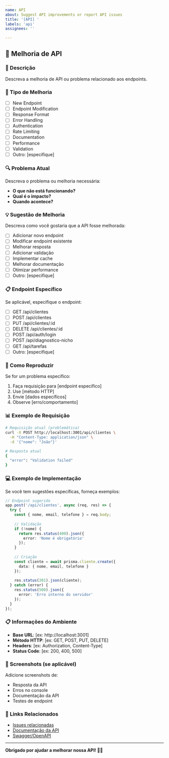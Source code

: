 ```yaml
---
name: API
about: Suggest API improvements or report API issues
title: '[API] '
labels: 'api'
assignees: ''

---
```


## 🔌 Melhoria de API

### 📝 Descrição

Descreva a melhoria de API ou problema relacionado aos endpoints.

### 🎯 Tipo de Melhoria

- [ ] New Endpoint
- [ ] Endpoint Modification
- [ ] Response Format
- [ ] Error Handling
- [ ] Authentication
- [ ] Rate Limiting
- [ ] Documentation
- [ ] Performance
- [ ] Validation
- [ ] Outro: [especifique]

### 🔍 Problema Atual

Descreva o problema ou melhoria necessária:

- **O que não está funcionando?**
- **Qual é o impacto?**
- **Quando acontece?**

### 💡 Sugestão de Melhoria

Descreva como você gostaria que a API fosse melhorada:

- [ ] Adicionar novo endpoint
- [ ] Modificar endpoint existente
- [ ] Melhorar resposta
- [ ] Adicionar validação
- [ ] Implementar cache
- [ ] Melhorar documentação
- [ ] Otimizar performance
- [ ] Outro: [especifique]

### 📋 Endpoint Específico

Se aplicável, especifique o endpoint:

- [ ] GET /api/clientes
- [ ] POST /api/clientes
- [ ] PUT /api/clientes/:id
- [ ] DELETE /api/clientes/:id
- [ ] POST /api/auth/login
- [ ] POST /api/diagnostico-nicho
- [ ] GET /api/tarefas
- [ ] Outro: [especifique]

### 🔧 Como Reproduzir

Se for um problema específico:

1. Faça requisição para [endpoint específico]
2. Use [método HTTP]
3. Envie [dados específicos]
4. Observe [erro/comportamento]

### 📊 Exemplo de Requisição

```bash
# Requisição atual (problemática)
curl -X POST http://localhost:3001/api/clientes \
  -H "Content-Type: application/json" \
  -d '{"nome": "João"}'

# Resposta atual
{
  "error": "Validation failed"
}
```

### 💻 Exemplo de Implementação

Se você tem sugestões específicas, forneça exemplos:

```typescript
// Endpoint sugerido
app.post('/api/clientes', async (req, res) => {
  try {
    const { nome, email, telefone } = req.body;
    
    // Validação
    if (!nome) {
      return res.status(400).json({
        error: 'Nome é obrigatório'
      });
    }
    
    // Criação
    const cliente = await prisma.cliente.create({
      data: { nome, email, telefone }
    });
    
    res.status(201).json(cliente);
  } catch (error) {
    res.status(500).json({
      error: 'Erro interno do servidor'
    });
  }
});
```

### 📋 Informações do Ambiente

- **Base URL**: [ex: http://localhost:3001]
- **Método HTTP**: [ex: GET, POST, PUT, DELETE]
- **Headers**: [ex: Authorization, Content-Type]
- **Status Code**: [ex: 200, 400, 500]

### 📸 Screenshots (se aplicável)

Adicione screenshots de:
- Resposta da API
- Erros no console
- Documentação da API
- Testes de endpoint

### 🔗 Links Relacionados

- [Issues relacionadas](#)
- [Documentação da API](#)
- [Swagger/OpenAPI](#)

---

**Obrigado por ajudar a melhorar nossa API! 🔌✨**
